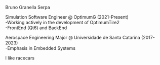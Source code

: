 Bruno Granella Serpa

Simulation Software Engineer @ OptimumG (2021-Present)  
-Working actively in the development of OptimumTire2  
-FrontEnd (Qt6) and BackEnd

Aerospace Engineering Major @ Universidade de Santa Catarina (2017-2023)  
-Emphasis in Embedded Systems

I like racecars
